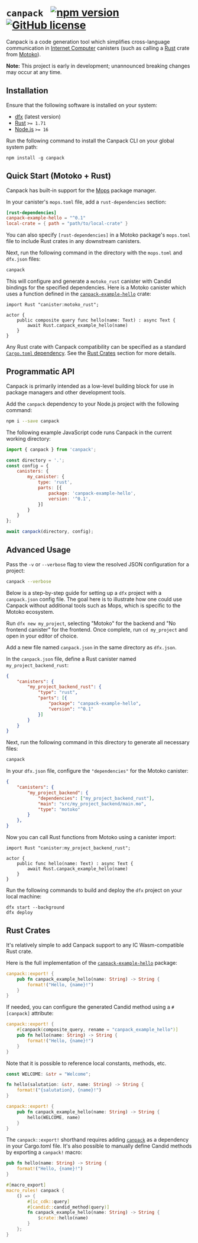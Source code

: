 # `canpack` &nbsp; [![npm version](https://img.shields.io/npm/v/canpack.svg?logo=npm&color=default)](https://www.npmjs.com/package/canpack) [![GitHub license](https://img.shields.io/badge/license-Apache%202.0-blue.svg)](https://opensource.org/licenses/Apache-2.0)

Canpack is a code generation tool which simplifies cross-language communication in [Internet Computer](https://internetcomputer.org/) canisters (such as calling a [Rust](https://www.rust-lang.org/) crate from [Motoko](https://github.com/dfinity/motoko)).

**Note:** This project is early in development; unannounced breaking changes may occur at any time.

## Installation

Ensure that the following software is installed on your system:
* [dfx](https://support.dfinity.org/hc/en-us/articles/10552713577364-How-do-I-install-dfx) (latest version)
* [Rust](https://www.rust-lang.org/tools/install) `>= 1.71`
* [Node.js](https://nodejs.org/en) `>= 16`

Run the following command to install the Canpack CLI on your global system path:

```
npm install -g canpack
```

## Quick Start (Motoko + Rust)

Canpack has built-in support for the [Mops](https://mops.one/) package manager. 

In your canister's `mops.toml` file, add a `rust-dependencies` section:

```toml
[rust-dependencies]
canpack-example-hello = "^0.1"
local-crate = { path = "path/to/local-crate" }
```

You can also specify `[rust-dependencies]` in a Motoko package's `mops.toml` file to include Rust crates in any downstream canisters.

Next, run the following command in the directory with the `mops.toml` and `dfx.json` files:

```bash
canpack
```

This will configure and generate a `motoko_rust` canister with Candid bindings for the specified dependencies. Here is a Motoko canister which uses a function defined in the [`canpack-example-hello`](https://docs.rs/canpack-example-hello/latest/src/canpack_example_hello/lib.rs.html) crate:

```motoko
import Rust "canister:motoko_rust";

actor {
    public composite query func hello(name: Text) : async Text {
        await Rust.canpack_example_hello(name)
    } 
}
```

Any Rust crate with Canpack compatibility can be specified as a standard [`Cargo.toml` dependency](https://doc.rust-lang.org/cargo/reference/specifying-dependencies.html). See the [Rust Crates](#rust-crates) section for more details.

## Programmatic API

Canpack is primarily intended as a low-level building block for use in package managers and other development tools. 

Add the `canpack` dependency to your Node.js project with the following command:

```bash
npm i --save canpack
```

The following example JavaScript code runs Canpack in the current working directory:

```js
import { canpack } from 'canpack';

const directory = '.';
const config = {
    canisters: {
        my_canister: {
            type: 'rust',
            parts: [{
                package: 'canpack-example-hello',
                version: '^0.1',
            }]
        }
    }
};

await canpack(directory, config);
```

## Advanced Usage

Pass the `-v` or `--verbose` flag to view the resolved JSON configuration for a project:

```bash
canpack --verbose
```

Below is a step-by-step guide for setting up a `dfx` project with a `canpack.json` config file. The goal here is to illustrate how one could use Canpack without additional tools such as Mops, which is specific to the Motoko ecosystem. 

Run `dfx new my_project`, selecting "Motoko" for the backend and "No frontend canister" for the frontend. Once complete, run `cd my_project` and open in your editor of choice. 

Add a new file named `canpack.json` in the same directory as `dfx.json`. 

In the `canpack.json` file, define a Rust canister named `my_project_backend_rust`:

```json
{
    "canisters": {
        "my_project_backend_rust": {
            "type": "rust",
            "parts": [{
                "package": "canpack-example-hello",
                "version": "^0.1"
            }]
        }
    }
}
```

Next, run the following command in this directory to generate all necessary files: 

```bash
canpack
```

In your `dfx.json` file, configure the `"dependencies"` for the Motoko canister:

```json
{
    "canisters": {
        "my_project_backend": {
            "dependencies": ["my_project_backend_rust"],
            "main": "src/my_project_backend/main.mo",
            "type": "motoko"
        }
    },
}
```

Now you can call Rust functions from Motoko using a canister import:

```motoko
import Rust "canister:my_project_backend_rust";

actor {
    public func hello(name: Text) : async Text {
        await Rust.canpack_example_hello(name)
    } 
}
```

Run the following commands to build and deploy the `dfx` project on your local machine:

```
dfx start --background
dfx deploy
```

## Rust Crates

It's relatively simple to add Canpack support to any IC Wasm-compatible Rust crate.

Here is the full implementation of the [`canpack-example-hello`](https://docs.rs/canpack-example-hello/latest/src/canpack_example_hello/lib.rs.html) package:

```rust
canpack::export! {
    pub fn canpack_example_hello(name: String) -> String {
        format!("Hello, {name}!")
    }
}
```

If needed, you can configure the generated Candid method using a `#[canpack]` attribute:

```rust
canpack::export! {
    #[canpack(composite_query, rename = "canpack_example_hello")]
    pub fn hello(name: String) -> String {
        format!("Hello, {name}!")
    }
}
```

Note that it is possible to reference local constants, methods, etc.

```rust
const WELCOME: &str = "Welcome";

fn hello(salutation: &str, name: String) -> String {
    format!("{salutation}, {name}!")
}

canpack::export! {
    pub fn canpack_example_hello(name: String) -> String {
        hello(WELCOME, name)
    }
}
```

The `canpack::export!` shorthand requires adding [`canpack`](https://crates.io/crates/canpack) as a dependency in your Cargo.toml file. It's also possible to manually define Candid methods by exporting a `canpack!` macro:

```rust
pub fn hello(name: String) -> String {
    format!("Hello, {name}!")
}

#[macro_export]
macro_rules! canpack {
    () => {
        #[ic_cdk::query]
        #[candid::candid_method(query)]
        fn canpack_example_hello(name: String) -> String {
            $crate::hello(name)
        }
    };
}
```
